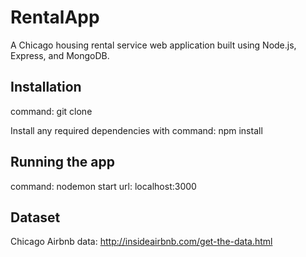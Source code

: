 # RentalApp

A Chicago housing rental service web application built using Node.js, Express, and MongoDB.


Installation
----------------

command:  git clone <repository http address>

Install any required dependencies with
command:  npm install


Running the app
----------------
command:  nodemon start
url:  localhost:3000


Dataset
----------------
Chicago Airbnb data: http://insideairbnb.com/get-the-data.html

